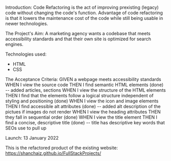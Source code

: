Introduction:
Code Refactoring is the act of improving prexisting (legacy) code without changing the code's function. Advantage of code refactoring is that it lowers the maintenance cost of the code while still being usable in newer technologies.

The Project's Aim:
A marketing agency wants a codebase that meets accessibility standards and that their own site is optimized for search engines.

Technologies used:
 * HTML
 * CSS

The Acceptance Criteria:
GIVEN a webpage meets accessibility standards
WHEN I view the source code
  THEN I find semantic HTML elements (done) -- added articles, sections
WHEN I view the structure of the HTML elements
    THEN I find that the elements follow a logical structure independent of styling and positioning (done)
WHEN I view the icon and image elements
  THEN I find accessible alt attributes (done) -- added alt description of the pictues if images do not render
WHEN I view the heading attributes
  THEN they fall in sequential order (done)
WHEN I view the title element
  THEN I find a concise, descriptive title (done) -- title has descriptive key words that SEOs use to pull up

Launch:
13 January 2022

This is the refactored product of the existing website:
https://shanchaiz.github.io/FullStackProjects/
